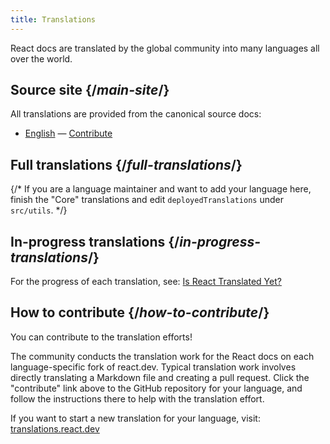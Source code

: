 ```yaml
---
title: Translations
---
```


<Intro>

React docs are translated by the global community into many languages all over the world.

</Intro>

## Source site {/*main-site*/}

All translations are provided from the canonical source docs:

- [English](https://react.dev/) &mdash; [Contribute](https://github.com/reactjs/react.dev/)

## Full translations {/*full-translations*/}

{/* If you are a language maintainer and want to add your language here, finish the "Core" translations and edit `deployedTranslations` under `src/utils`. */}

<LanguageList progress="complete" />

## In-progress translations {/*in-progress-translations*/}

For the progress of each translation, see: [Is React Translated Yet?](https://translations.react.dev/)

<LanguageList progress="in-progress" />

## How to contribute {/*how-to-contribute*/}

You can contribute to the translation efforts!

The community conducts the translation work for the React docs on each language-specific fork of react.dev. Typical translation work involves directly translating a Markdown file and creating a pull request. Click the "contribute" link above to the GitHub repository for your language, and follow the instructions there to help with the translation effort.

If you want to start a new translation for your language, visit: [translations.react.dev](https://github.com/reactjs/translations.react.dev)
